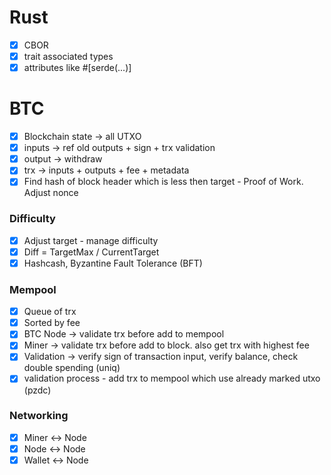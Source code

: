 # Rust

- [x] CBOR
- [x] trait associated types
- [x] attributes like #[serde(...)]

# BTC

- [x] Blockchain state -> all UTXO
- [x] inputs -> ref old outputs + sign + trx validation
- [x] output -> withdraw
- [x] trx -> inputs + outputs + fee + metadata
- [x] Find hash of block header which is less then target - Proof of Work. Adjust nonce

### Difficulty

- [x] Adjust target - manage difficulty
- [x] Diff = TargetMax / CurrentTarget
- [x] Hashcash, Byzantine Fault Tolerance (BFT)

### Mempool

- [x] Queue of trx
- [x] Sorted by fee
- [x] BTC Node -> validate trx before add to mempool
- [x] Miner -> validate trx before add to block. also get trx with highest fee
- [x] Validation -> verify sign of transaction input, verify balance, check double spending (uniq)
- [x] validation process - add trx to mempool which use already marked utxo (pzdc)

### Networking
- [x] Miner <-> Node
- [x] Node <-> Node
- [x] Wallet <-> Node
